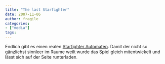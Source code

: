 ```yaml
---
title: "The last Starfighter"
date: 2007-11-06
author: fragile
categories:
- ["media"]
tags:
---
```

Endlich gibt es einen realen <a href="http://www.roguesynapse.com/games/last_starfighter.php" target="_blank">Starfighter Automaten</a>. Damit der nicht so gänzlichst sinnleer im Raume weilt wurde das Spiel gleich mitentwickelt und lässt sich auf der Seite runterladen.